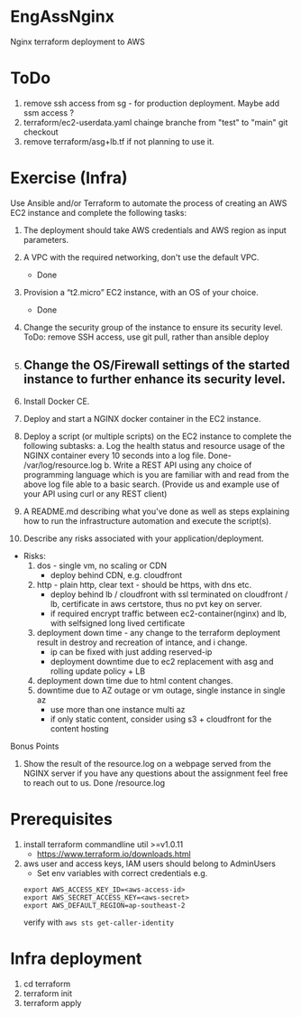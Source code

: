 # EngAssNginx
Nginx terraform deployment to AWS
# ToDo
 1. remove ssh access from sg - for production deployment. Maybe add ssm access ?
 2. terraform/ec2-userdata.yaml  chainge branche from "test" to "main" git checkout
 3. remove terraform/asg+lb.tf if not planning to use it.

# Exercise (Infra)
Use Ansible and/or Terraform to automate the process of creating an AWS EC2 instance and
complete the following tasks:
1. The deployment should take AWS credentials and AWS region as input parameters.
2. A VPC with the required networking, don't use the default VPC.
   - Done
3. Provision a “t2.micro” EC2 instance, with an OS of your choice.
   - Done
4. Change the security group of the instance to ensure its security level.
   ToDo: remove SSH access,  use git pull, rather than ansible deploy
5. Change the OS/Firewall settings of the started instance to further enhance its security
level.
   - 
6. Install Docker CE.
7. Deploy and start a NGINX docker container in the EC2 instance.
8. Deploy a script (or multiple scripts) on the EC2 instance to complete the following subtasks:
   a. Log the health status and resource usage of the NGINX container every 10 seconds into a log file.
      Done- /var/log/resource.log
   b. Write a REST API using any choice of programming language which is you are familiar
      with and read from the above log file able to a basic search. (Provide us and
      example use of your API using curl or any REST client)

9. A README.md describing what you've done as well as steps explaining how to run the
infrastructure automation and execute the script(s).

10. Describe any risks associated with your application/deployment.
  - Risks:
      1. dos - single vm, no scaling or CDN
         - deploy behind CDN, e.g. cloudfront
      1. http - plain http, clear text - should be https, with dns etc.
         - deploy behind lb / cloudfront with ssl terminated on cloudfront / lb, certificate in aws certstore, thus no pvt key on server.
         - if required encrypt traffic between ec2-container(nginx) and lb, with selfsigned long lived certificate
      1. deployment down time - any change to the terraform deployment result in destroy and recreation of intance, and i change.
         - ip can be fixed with just adding reserved-ip
         - deployment downtime due to ec2 replacement with asg and rolling update policy + LB
      1. deployment down time due to html content changes.
      1. downtime due to AZ outage or vm outage, single instance in single az
         - use more than one instance multi az
         - if only static content, consider using s3 + cloudfront for the content hosting

Bonus Points
1. Show the result of the resource.log on a webpage served from the NGINX server
   if you have any questions about the assignment feel free to reach out to us.
   Done /resource.log
# Prerequisites
  1. install terraform commandline util >=v1.0.11
     * https://www.terraform.io/downloads.html
  2. aws user and access keys, IAM users should belong to AdminUsers
     * Set env variables with correct credentials e.g.
     ```
     export AWS_ACCESS_KEY_ID=<aws-access-id>
     export AWS_SECRET_ACCESS_KEY=<aws-secret>
     export AWS_DEFAULT_REGION=ap-southeast-2
     ```
     verify with ```aws sts get-caller-identity```

# Infra deployment
   1. cd terraform
   2. terraform init
   3. terraform apply




